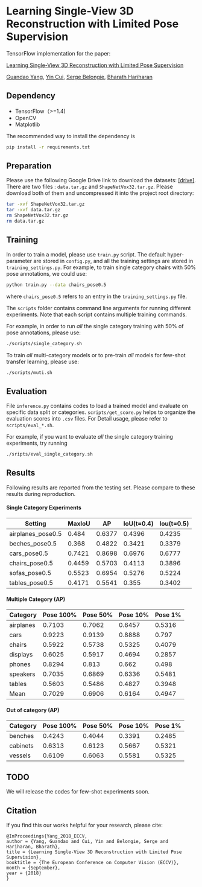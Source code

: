 # Learning Single-View 3D Reconstruction with Limited Pose Supervision
TensorFlow implementation for the paper:

[Learning Single-View 3D Reconstruction with Limited Pose Supervision](http://openaccess.thecvf.com/content_ECCV_2018/papers/Guandao_Yang_A_Unified_Framework_ECCV_2018_paper.pdf)

[Guandao Yang](http://www.guandaoyang.com/), [Yin Cui](http://www.cs.cornell.edu/~ycui/), [Serge Belongie](https://vision.cornell.edu/se3/people/serge-belongie/), [Bharath Hariharan](http://home.bharathh.info/)

## Dependency

+ TensorFlow（>=1.4)
+ OpenCV
+ Matplotlib

The recommended way to install the dependency is
```bash
pip install -r requirements.txt
```

## Preparation

Please use the following Google Drive link to download the datasets: [[drive]](https://drive.google.com/drive/folders/13mokTHTuHOLKnztVv1PKjBpdIEGaUqWv?usp=sharing). There are two files : `data.tar.gz` and `ShapeNetVox32.tar.gz`. Please download both of them and uncompressed it into the project root directory:
```bash
tar -xvf ShapeNetVox32.tar.gz
tar -xvf data.tar.gz
rm ShapeNetVox32.tar.gz
rm data.tar.gz
```

## Training

In order to train a model, please use `train.py` script. The default hyper-parameter are stored in `config.py`, and all the training settings are stored in `training_settings.py`. For example, to train single category chairs with 50% pose annotations, we could use:
```bash
python train.py --data chairs_pose0.5
```
where `chairs_pose0.5` refers to an entry in the `training_settings.py` file.

The `scripts` folder contains command line arguments for running different experiments. Note that each script contains multiple training commands.

For example, in order to run *all* the single category training with 50% of pose annotations, please use:
```bash
./scripts/single_category.sh
```

To train *all* multi-category models or to pre-train *all* models for few-shot transfer learning, please use:
```bash
./scripts/muti.sh
```

## Evaluation

File `inference.py` contains codes to load a trained model and evaluate on specific data split or categories. `scripts/get_score.py` helps to organize the evaluation scores into `.csv` files. For Detail usage, please refer to `scripts/eval_*.sh`.

For example, if you want to evaluate *all* the single category training experiments, try running
```bash
./sripts/eval_single_category.sh
```

## Results

Following results are reported from the testing set. Please compare to these results during reproduction.

#### Single Category Experiments

| Setting           | MaxIoU | AP     | IoU(t=0.4) | Iou(t=0.5) |
|-------------------|--------|--------|------------|------------|
| airplanes_pose0.5 | 0.484  | 0.6377 | 0.4396     | 0.4235     |
| beches_pose0.5    | 0.368  | 0.4822 | 0.3421     | 0.3379     |
| cars_pose0.5      | 0.7421 | 0.8698 | 0.6976     | 0.6777     |
| chairs_pose0.5    | 0.4459 | 0.5703 | 0.4113     | 0.3896     |
| sofas_pose0.5     | 0.5523 | 0.6954 | 0.5276     | 0.5224     |
| tables_pose0.5    | 0.4171 | 0.5541 | 0.355      | 0.3402     |

#### Multiple Category (AP)

| Category  | Pose 100% | Pose 50% | Pose 10% | Pose 1% |
|-----------|-----------|----------|----------|---------|
| airplanes | 0.7103    | 0.7062   | 0.6457   | 0.5316  |
| cars      | 0.9223    | 0.9139   | 0.8888   | 0.797   |
| chairs    | 0.5922    | 0.5738   | 0.5325   | 0.4079  |
| displays  | 0.6025    | 0.5917   | 0.4694   | 0.2857  |
| phones    | 0.8294    | 0.813    | 0.662    | 0.498   |
| speakers  | 0.7035    | 0.6869   | 0.6336   | 0.5481  |
| tables    | 0.5603    | 0.5486   | 0.4827   | 0.3948  |
| Mean      | 0.7029    | 0.6906   | 0.6164   | 0.4947  |

#### Out of category (AP)

| Category | Pose 100% | Pose 50% | Pose 10% | Pose 1% |
|----------|-----------|----------|----------|---------|
| benches  | 0.4243    | 0.4044   | 0.3391   | 0.2485  |
| cabinets | 0.6313    | 0.6123   | 0.5667   | 0.5321  |
| vessels  | 0.6109    | 0.6063   | 0.5581   | 0.5325  |

## TODO
We will release the codes for few-shot experiments soon.

## Citation

If you find this our works helpful for your research, please cite:
```
@InProceedings{Yang_2018_ECCV,
author = {Yang, Guandao and Cui, Yin and Belongie, Serge and Hariharan, Bharath},
title = {Learning Single-View 3D Reconstruction with Limited Pose Supervision},
booktitle = {The European Conference on Computer Vision (ECCV)},
month = {September},
year = {2018}
}
```
